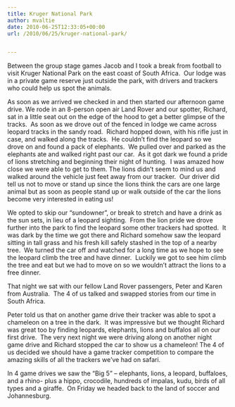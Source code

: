 ```yaml
---
title: Kruger National Park
author: mvaltie
date: 2010-06-25T12:33:05+00:00
url: /2010/06/25/kruger-national-park/


---
```

Between the group stage games Jacob and I took a break from football to visit Kruger National Park on the east coast of South Africa.  Our lodge was in a private game reserve just outside the park, with drivers and trackers who could help us spot the animals.

As soon as we arrived we checked in and then started our afternoon game drive. We rode in an 8-person open air Land Rover and our spotter, Richard, sat in a little seat out on the edge of the hood to get a better glimpse of the tracks.  As soon as we drove out of the fenced in lodge we came across leopard tracks in the sandy road.  Richard hopped down, with his rifle just in case, and walked along the tracks.  He couldn’t find the leopard so we drove on and found a pack of elephants.  We pulled over and parked as the elephants ate and walked right past our car.  As it got dark we found a pride of lions stretching and beginning their night of hunting.  I was amazed how close we were able to get to them. The lions didn’t seem to mind us and walked around the vehicle just feet away from our tracker.  Our driver did tell us not to move or stand up since the lions think the cars are one large animal but as soon as people stand up or walk outside of the car the lions become very interested in eating us!

We opted to skip our “sundowner”, or break to stretch and have a drink as the sun sets, in lieu of a leopard sighting.  From the lion pride we drove further into the park to find the leopard some other trackers had spotted.  It was dark by the time we got there and Richard somehow saw the leopard sitting in tall grass and his fresh kill safely stashed in the top of a nearby tree.  We turned the car off and watched for a long time as we hope to see the leopard climb the tree and have dinner.  Luckily we got to see him climb the tree and eat but we had to move on so we wouldn’t attract the lions to a free dinner.

That night we sat with our fellow Land Rover passengers, Peter and Karen from Australia.  The 4 of us talked and swapped stories from our time in South Africa.

Peter told us that on another game drive their tracker was able to spot a chameleon on a tree in the dark.  It was impressive but we thought Richard was great too by finding leopards, elephants, lions and buffalos all on our first drive.  The very next night we were driving along on another night game drive and Richard stopped the car to show us a chameleon! The 4 of us decided we should have a game tracker competition to compare the amazing skills of all the trackers we’ve had on safari.

In 4 game drives we saw the &#8220;Big 5&#8221; &#8211; elephants, lions, a leopard, buffaloes, and a rhino- plus a hippo, crocodile, hundreds of impalas, kudu, birds of all types and a giraffe.  On Friday we headed back to the land of soccer and Johannesburg.